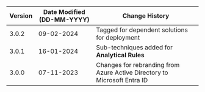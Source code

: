 | **Version** | **Date Modified (DD-MM-YYYY)** | **Change History**                                                         |
|-------------|--------------------------------|----------------------------------------------------------------------------|
| 3.0.2       | 09-02-2024                     | Tagged for dependent solutions for deployment                              |
| 3.0.1       | 16-01-2024                     | Sub-techniques added for **Analytical Rules**   							|
| 3.0.0       | 07-11-2023                     | Changes for rebranding from Azure Active Directory to Microsoft Entra ID   |                                                                                                               
